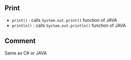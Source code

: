 ## Print
* `print()` : calls `System.out.print()` function of JAVA
* `println()` : calls `System.out.println()` function of JAVA

## Comment
Same as C# or JAVA

